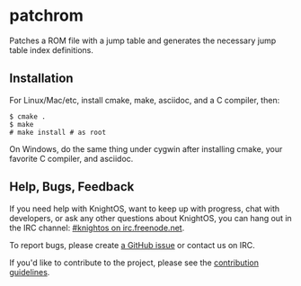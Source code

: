 # patchrom

Patches a ROM file with a jump table and generates the necessary jump table
index definitions.

## Installation

For Linux/Mac/etc, install cmake, make, asciidoc, and a C compiler,
then:

    $ cmake .
    $ make
	# make install # as root

On Windows, do the same thing under cygwin after installing cmake,
your favorite C compiler, and asciidoc.

## Help, Bugs, Feedback

If you need help with KnightOS, want to keep up with progress, chat with
developers, or ask any other questions about KnightOS, you can hang out in the
IRC channel: [#knightos on irc.freenode.net](http://webchat.freenode.net/?channels=knightos).
 
To report bugs, please create [a GitHub issue](https://github.com/KnightOS/KnightOS/issues/new) or contact us on IRC.
 
If you'd like to contribute to the project, please see the [contribution guidelines](http://www.knightos.org/contributing).
